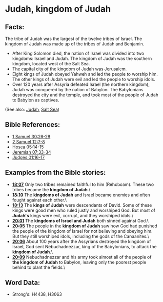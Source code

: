 # Judah, kingdom of Judah #

## Facts: ##

The tribe of Judah was the largest of the twelve tribes of Israel. The kingdom of Judah was made up of the tribes of Judah and Benjamin. 

* After King Solomon died, the nation of Israel was divided into two kingdoms: Israel and Judah. The kingdom of Judah was the southern kingdom, located west of the Salt Sea. 
* The capital city of the kingdom of Judah was Jerusalem.
* Eight kings of Judah obeyed Yahweh and led the people to worship him. The other kings of Judah were evil and led the people to worship idols.
* Over 120 years after Assyria defeated Israel (the northern kingdom), Judah was conquered by the nation of Babylon. The Babylonians destroyed the city and the temple, and took most of the people of Judah to Babylon as captives.

(See also: [Judah](../names/judah.md), [Salt Sea](../names/saltsea.md))

## Bible References: ##

* [1 Samuel 30:26-28](rc://en/tn/help/1sa/30/26)
* [2 Samuel 12:7-8](rc://en/tn/help/2sa/12/07)
* [Hosea 05:14-15](rc://en/tn/help/hos/05/14)
* [Jeremiah 07:33-34](rc://en/tn/help/jer/07/33)
* [Judges 01:16-17](rc://en/tn/help/jdg/01/16)

## Examples from the Bible stories: ##

* __[18:07](rc://en/tn/help/obs/18/07)__ Only two tribes remained faithful to him (Rehoboam). These two tribes became the __kingdom of Judah__.\\
* __[18:10](rc://en/tn/help/obs/18/10)__ The __kingdoms of Judah__ and Israel became enemies and often fought against each other.\\
* __[18:13](rc://en/tn/help/obs/18/13)__ The __kings of Judah__ were descendants of David. Some of these kings were good men who ruled justly and worshiped God. But most of __Judah's__ kings were evil, corrupt, and they worshiped idols.\\
* __[20:01](rc://en/tn/help/obs/20/01)__ The __kingdoms of Israel and Judah__ both sinned against God.\\
* __[20:05](rc://en/tn/help/obs/20/05)__ The people in the __kingdom of Judah__ saw how God had punished the people of the kingdom of Israel for not believing and obeying him. But they still worshiped idols, including the gods of the Canaanites.\\
* __[20:06](rc://en/tn/help/obs/20/06)__ About 100 years after the Assyrians destroyed the kingdom of Israel, God sent Nebuchadnezzar, king of the Babylonians, to attack the __kingdom of Judah__.\\
* __[20:09](rc://en/tn/help/obs/20/09)__ Nebuchadnezzar and his army took almost all of the people of __the kingdom of Judah__ to Babylon, leaving only the poorest people behind to plant the fields.\\

## Word Data: ##

* Strong's: H4438, H3063
